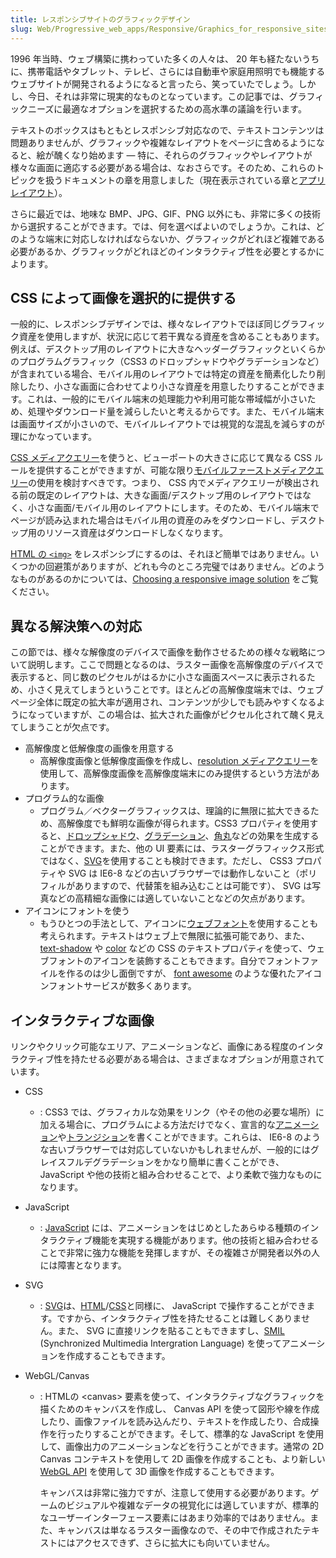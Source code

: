 ```yaml
---
title: レスポンシブサイトのグラフィックデザイン
slug: Web/Progressive_web_apps/Responsive/Graphics_for_responsive_sites
---
```

1996 年当時、ウェブ構築に携わっていた多くの人々は、 20 年も経たないうちに、携帯電話やタブレット、テレビ、さらには自動車や家庭用照明でも機能するウェブサイトが開発されるようになると言ったら、笑っていたでしょう。しかし、今日、それは非常に現実的なものとなっています。この記事では、グラフィックニーズに最適なオプションを選択するための高水準の議論を行います。

テキストのボックスはもともとレスポンシブ対応なので、テキストコンテンツは問題ありませんが、グラフィックや複雑なレイアウトをページに含めるようになると、絵が醜くなり始めます — 特に、それらのグラフィックやレイアウトが様々な画面に適応する必要がある場合は、なおさらです。そのため、これらのトピックを扱うドキュメントの章を用意しました（現在表示されている章と[アプリレイアウト](/ja/docs/Web/Apps/app_layout)）。

さらに最近では、地味な BMP、JPG、GIF、PNG 以外にも、非常に多くの技術から選択することができます。では、何を選べばよいのでしょうか。これは、どのような端末に対応しなければならないか、グラフィックがどれほど複雑である必要があるか、グラフィックがどれほどのインタラクティブ性を必要とするかによります。

## CSS によって画像を選択的に提供する

一般的に、レスポンシブデザインでは、様々なレイアウトでほぼ同じグラフィック資産を使用しますが、状況に応じて若干異なる資産を含めることもあります。例えば、デスクトップ用のレイアウトに大きなヘッダーグラフィックといくらかのプログラムグラフィック（CSS3 のドロップシャドウやグラデーションなど）が含まれている場合、モバイル用のレイアウトでは特定の資産を簡素化したり削除したり、小さな画面に合わせてより小さな資産を用意したりすることができます。これは、一般的にモバイル端末の処理能力や利用可能な帯域幅が小さいため、処理やダウンロード量を減らしたいと考えるからです。また、モバイル端末は画面サイズが小さいので、モバイルレイアウトでは視覚的な混乱を減らすのが理にかなっています。

[CSS メディアクエリー](/ja/docs/Web/CSS/Media_Queries/Using_media_queries)を使うと、ビューポートの大きさに応じて異なる CSS ルールを提供することができますが、可能な限り[モバイルファーストメディアクエリー](https://www.peachpit.com/articles/article.aspx?p=1960918)の使用を検討すべきです。つまり、 CSS 内でメディアクエリーが検出される前の既定のレイアウトは、大きな画面/デスクトップ用のレイアウトではなく、小さな画面/モバイル用のレイアウトにします。そのため、モバイル端末でページが読み込まれた場合はモバイル用の資産のみをダウンロードし、デスクトップ用のリソース資産はダウンロードしなくなります。

[HTML の `<img>`](/ja/docs/Web/HTML/Element/img) をレスポンシブにするのは、それほど簡単ではありません。いくつかの回避策がありますが、どれも今のところ完璧ではありません。どのようなものがあるのかについては、[Choosing a responsive image solution](https://mobile.smashingmagazine.com/2013/07/08/choosing-a-responsive-image-solution/) をご覧ください。

## 異なる解決策への対応

この節では、様々な解像度のデバイスで画像を動作させるための様々な戦略について説明します。ここで問題となるのは、ラスター画像を高解像度のデバイスで表示すると、同じ数のピクセルがはるかに小さな画面スペースに表示されるため、小さく見えてしまうということです。ほとんどの高解像度端末では、ウェブページ全体に既定の拡大率が適用され、コンテンツが少しでも読みやすくなるようになっていますが、この場合は、拡大された画像がピクセル化されて醜く見えてしまうことが欠点です。

- 高解像度と低解像度の画像を用意する
  - 高解像度画像と低解像度画像を作成し、[resolution メディアクエリー](/ja/docs/Web/CSS/resolution)を使用して、高解像度画像を高解像度端末にのみ提供するという方法があります。
- プログラム的な画像
  - プログラム／ベクターグラフィックスは、理論的に無限に拡大できるため、高解像度でも鮮明な画像が得られます。CSS3 プロパティを使用すると、[ドロップシャドウ](/ja/docs/Web/CSS/box-shadow)、[グラデーション](/ja/docs/Web/CSS/CSS_Images/Using_CSS_gradients)、[角丸](/ja/docs/Web/CSS/border-radius)などの効果を生成することができます。また、他の UI 要素には、ラスターグラフィックス形式ではなく、[SVG](/ja/docs/Web/SVG)を使用することも検討できます。ただし、 CSS3 プロパティや SVG は IE6-8 などの古いブラウザーでは動作しないこと（ポリフィルがありますので、代替策を組み込むことは可能です）、 SVG は写真などの高精細な画像には適していないことなどの欠点があります。
- アイコンにフォントを使う
  - もうひとつの手法として、アイコンに[ウェブフォント](/ja/docs/Web/CSS/@font-face)を使用することも考えられます。テキストはウェブ上で無限に拡張可能であり、また、 [text-shadow](/ja/docs/Web/CSS/text-shadow) や [color](/ja/docs/Learn/CSS/Building_blocks/Values_and_units#color) などの CSS のテキストプロパティを使って、ウェブフォントのアイコンを装飾することもできます。自分でフォントファイルを作るのは少し面倒ですが、 [font awesome](https://fortawesome.github.io/Font-Awesome/) のような優れたアイコンフォントサービスが数多くあります。

## インタラクティブな画像

リンクやクリック可能なエリア、アニメーションなど、画像にある程度のインタラクティブ性を持たせる必要がある場合は、さまざまなオプションが用意されています。

- CSS
  - : CSS3 では、グラフィカルな効果をリンク（やその他の必要な場所）に加える場合に、プログラムによる方法だけでなく、宣言的な[アニメーション](/ja/docs/Web/CSS/CSS_Animations/Using_CSS_animations)や[トランジション](/ja/docs/Web/CSS/CSS_Transitions/Using_CSS_transitions)を書くことができます。これらは、 IE6-8 のような古いブラウザーでは対応していないかもしれませんが、一般的にはグレイスフルデグラデーションをかなり簡単に書くことができ、 JavaScript や他の技術と組み合わせることで、より柔軟で強力なものになります。
- JavaScript
  - : [JavaScript](/ja/docs/Web/JavaScript) には、アニメーションをはじめとしたあらゆる種類のインタラクティブ機能を実現する機能があります。他の技術と組み合わせることで非常に強力な機能を発揮しますが、その複雑さが開発者以外の人には障害となります。
- SVG
  - : [SVG](/ja/docs/Web/SVG)は、[HTML](/ja/docs/Web/HTML)/[CSS](/ja/docs/Web/CSS)と同様に、 JavaScript で操作することができます。ですから、インタラクティブ性を持たせることは難しくありません。また、 SVG に直接リンクを貼ることもできますし、[SMIL](/ja/docs/Web/SVG/SVG_animation_with_SMIL) (Synchronized Multimedia Intergration Language) を使ってアニメーションを作成することもできます。
- WebGL/Canvas

  - : HTMLの \<canvas> 要素を使って、インタラクティブなグラフィックを描くためのキャンバスを作成し、 Canvas API を使って図形や線を作成したり、画像ファイルを読み込んだり、テキストを作成したり、合成操作を行ったりすることができます。そして、標準的な JavaScript を使用して、画像出力のアニメーションなどを行うことができます。通常の 2D Canvas コンテキストを使用して 2D 画像を作成することも、より新しい [WebGL API](/ja/docs/Web/API/WebGL_API) を使用して 3D 画像を作成することもできます。

    キャンバスは非常に強力ですが、注意して使用する必要があります。ゲームのビジュアルや複雑なデータの視覚化には適していますが、標準的なユーザーインターフェース要素にはあまり効率的ではありません。また、キャンバスは単なるラスター画像なので、その中で作成されたテキストにはアクセスできず、さらに拡大にも向いていません。
